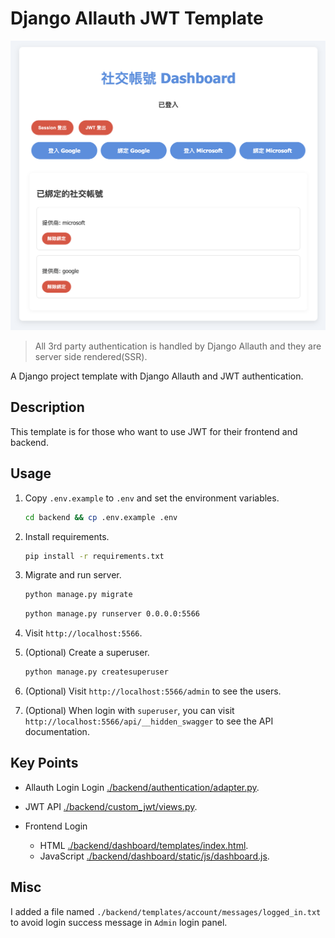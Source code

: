 # Django Allauth JWT Template

![demo](./doc/dashboard.png)

> All 3rd party authentication is handled by Django Allauth and they are server side rendered(SSR).

A Django project template with Django Allauth and JWT authentication.

## Description

This template is for those who want to use JWT for their frontend and backend.

## Usage

1. Copy `.env.example` to `.env` and set the environment variables.

    ```bash
    cd backend && cp .env.example .env
    ```

2. Install requirements.

    ```bash
    pip install -r requirements.txt
    ```

3. Migrate and run server.

    ```bash
    python manage.py migrate
    ```

    ```bash
    python manage.py runserver 0.0.0.0:5566
    ```

4. Visit `http://localhost:5566`.

5. (Optional) Create a superuser.

    ```bash
    python manage.py createsuperuser
    ```

6. (Optional) Visit `http://localhost:5566/admin` to see the users.

7. (Optional) When login with `superuser`, you can visit `http://localhost:5566/api/__hidden_swagger` to see the API documentation.


## Key Points

- Allauth Login Login
    [./backend/authentication/adapter.py](./backend/authentication/adapter.py).

- JWT API
    [./backend/custom_jwt/views.py](./backend/custom_jwt/views.py).

- Frontend Login
    - HTML
        [./backend/dashboard/templates/index.html](./backend/dashboard/templates/index.html).
    - JavaScript
        [./backend/dashboard/static/js/dashboard.js](./backend/dashboard/static/js/dashboard.js).

## Misc

I added a file named `./backend/templates/account/messages/logged_in.txt` to avoid login success message in `Admin` login panel.